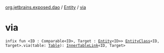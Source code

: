 [org.jetbrains.exposed.dao](../index.md) / [Entity](index.md) / [via](.)

# via

`infix fun <ID : Comparable<ID>, Target : `[`Entity`](index.md)`<ID>> `[`EntityClass`](../-entity-class/index.md)`<ID, Target>.via(table: `[`Table`](../../org.jetbrains.exposed.sql/-table/index.md)`): `[`InnerTableLink`](../-inner-table-link/index.md)`<ID, Target>`